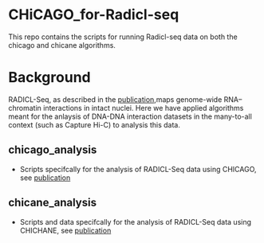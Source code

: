 # CHiCAGO_for-Radicl-seq
This repo contains the scripts for running Radicl-seq data on both the chicago and chicane algorithms.

# Background
RADICL-Seq, as described in the [publication](https://www.nature.com/articles/s41467-020-14337-6#MOESM1),maps genome-wide RNA–chromatin interactions in intact nuclei. 
Here we have applied algorithms meant for the anlaysis of DNA-DNA interaction datasets in the many-to-all context (such as Capture Hi-C) to analysis this data.

## chicago_analysis
* Scripts specifcally for the analysis of RADICL-Seq data using CHICAGO, see [publication](https://genomebiology.biomedcentral.com/articles/10.1186/s13059-016-0992-2)

## chicane_analysis
* Scripts and data specifcally for the analysis of RADICL-Seq data using CHICHANE, see [publication](https://www.nature.com/articles/s41596-021-00498-1)

